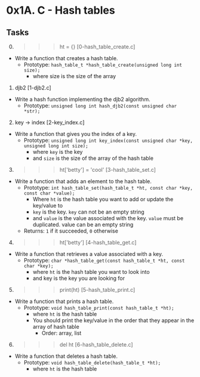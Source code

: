# 0x1A. C - Hash tables

## Tasks
00. >>> ht = {} [0-hash_table_create.c]
- Write a function that creates a hash table.
	- Prototype: `hash_table_t *hash_table_create(unsigned long int size);`
		- where size is the size of the array

01. djb2 [1-djb2.c]
- Write a hash function implementing the djb2 algorithm.
	- Prototype: `unsigned long int hash_djb2(const unsigned char *str);`

02. key -> index [2-key_index.c]
- Write a function that gives you the index of a key.
	- Prototype: `unsigned long int key_index(const unsigned char *key, unsigned long int size);`
		- where `key` is the key
		- and `size` is the size of the array of the hash table

03. >>> ht['betty'] = 'cool' [3-hash_table_set.c]
- Write a function that adds an element to the hash table.
	- Prototype: `int hash_table_set(hash_table_t *ht, const char *key, const char *value);`
		- Where `ht` is the hash table you want to add or update the key/value to
		- `key` is the key. `key` can not be an empty string
		- and `value` is the value associated with the key. `value` must be duplicated. value can be an empty string
	- Returns: `1` if it succeeded, `0` otherwise

4. >>> ht['betty'] [4-hash_table_get.c]
- Write a function that retrieves a value associated with a key.
	- Prototype: `char *hash_table_get(const hash_table_t *ht, const char *key);`
		- where `ht` is the hash table you want to look into
		- and key is the key you are looking for


5. >>> print(ht) [5-hash_table_print.c]
- Write a function that prints a hash table.
	- Prototype: `void hash_table_print(const hash_table_t *ht);`
		- where `ht` is the hash table
		- You should print the key/value in the order that they appear in the array of hash table
			- Order: array, list

6. >>> del ht [6-hash_table_delete.c]
- Write a function that deletes a hash table.
	- Prototype: `void hash_table_delete(hash_table_t *ht);`
		- where `ht` is the hash table
